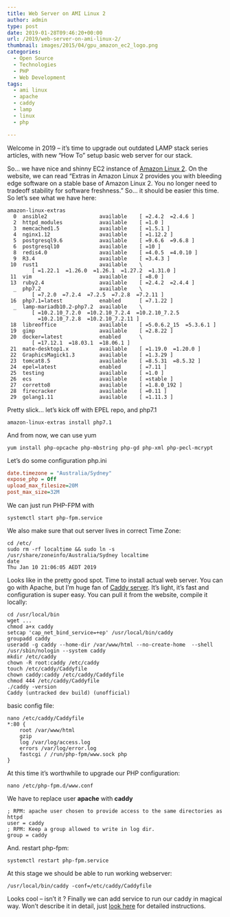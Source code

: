```yaml
---
title: Web Server on AMI Linux 2
author: admin
type: post
date: 2019-01-28T09:46:20+00:00
url: /2019/web-server-on-ami-linux-2/
thumbnail: images/2015/04/gpu_amazon_ec2_logo.png
categories:
  - Open Source
  - Technologies
  - PHP
  - Web Development
tags:
  - ami linux
  - apache
  - caddy
  - lamp
  - linux
  - php

---
```

Welcome in 2019 &#8211; it&#8217;s time to upgrade out outdated LAMP stack series articles, with new &#8220;How To&#8221; setup basic web server for our stack.

<!--more-->

So&#8230; we have nice and shinny EC2 instance of [Amazon Linux 2](https://aws.amazon.com/amazon-linux-2/). On the website, we can read &#8220;Extras in Amazon Linux 2 provides you with bleeding edge software on a stable base of Amazon Linux 2. You no longer need to tradeoff stability for software freshness.&#8221; So&#8230; it should be easier this time. So let&#8217;s see what we have here:

```shell
amazon-linux-extras
  0  ansible2                 available    [ =2.4.2  =2.4.6 ]
  2  httpd_modules            available    [ =1.0 ]
  3  memcached1.5             available    [ =1.5.1 ]
  4  nginx1.12                available    [ =1.12.2 ]
  5  postgresql9.6            available    [ =9.6.6  =9.6.8 ]
  6  postgresql10             available    [ =10 ]
  8  redis4.0                 available    [ =4.0.5  =4.0.10 ]
  9  R3.4                     available    [ =3.4.3 ]
 10  rust1                    available    \
        [ =1.22.1  =1.26.0  =1.26.1  =1.27.2  =1.31.0 ]
 11  vim                      available    [ =8.0 ]
 13  ruby2.4                  available    [ =2.4.2  =2.4.4 ]
  _  php7.2                   available    \
        [ =7.2.0  =7.2.4  =7.2.5  =7.2.8  =7.2.11 ]
 16  php7.1=latest            enabled      [ =7.1.22 ]
  _  lamp-mariadb10.2-php7.2  available    \
        [ =10.2.10_7.2.0  =10.2.10_7.2.4  =10.2.10_7.2.5
          =10.2.10_7.2.8  =10.2.10_7.2.11 ]
 18  libreoffice              available    [ =5.0.6.2_15  =5.3.6.1 ]
 19  gimp                     available    [ =2.8.22 ]
 20  docker=latest            enabled      \
        [ =17.12.1  =18.03.1  =18.06.1 ]
 21  mate-desktop1.x          available    [ =1.19.0  =1.20.0 ]
 22  GraphicsMagick1.3        available    [ =1.3.29 ]
 23  tomcat8.5                available    [ =8.5.31  =8.5.32 ]
 24  epel=latest              enabled      [ =7.11 ]
 25  testing                  available    [ =1.0 ]
 26  ecs                      available    [ =stable ]
 27  corretto8                available    [ =1.8.0_192 ]
 28  firecracker              available    [ =0.11 ]
 29  golang1.11               available    [ =1.11.3 ]
 ```

Pretty slick&#8230; let&#8217;s kick off with EPEL repo, and php7.1  

`amazon-linux-extras install php7.1`

And from now, we can use yum

`yum install php-opcache php-mbstring php-gd php-xml php-pecl-mcrypt`

Let&#8217;s do some configuration php.ini 

```ini
date.timezone = "Australia/Sydney"
expose_php = Off
upload_max_filesize=20M
post_max_size=32M
```

We can just run PHP-FPM with

`systemctl start php-fpm.service`

We also make sure that out server lives in correct Time Zone:

```shell
cd /etc/
sudo rm -rf localtime && sudo ln -s /usr/share/zoneinfo/Australia/Sydney localtime
date
Thu Jan 10 21:06:05 AEDT 2019
```

Looks like in the pretty good spot. Time to install actual web server. You can go with Apache, but I&#8217;m huge fan of [Caddy server](https://caddyserver.com/). It&#8217;s light, it&#8217;s fast and configuration is super easy. You can pull it from the website, compile it locally:

```shell
cd /usr/local/bin
wget ...
chmod a+x caddy
setcap 'cap_net_bind_service=+ep' /usr/local/bin/caddy
groupadd caddy
useradd -g caddy --home-dir /var/www/html --no-create-home  --shell /usr/sbin/nologin --system caddy
mkdir /etc/caddy
chown -R root:caddy /etc/caddy
touch /etc/caddy/Caddyfile
chown caddy:caddy /etc/caddy/Caddyfile
chmod 444 /etc/caddy/Caddyfile
./caddy -version
Caddy (untracked dev build) (unofficial)
```

basic config file:

```
nano /etc/caddy/Caddyfile
*:80 {
	root /var/www/html
	gzip
	log /var/log/access.log
	errors /var/log/error.log
	fastcgi / /run/php-fpm/www.sock php
}
```

At this time it&#8217;s worthwhile to upgrade our PHP configuration:

`nano /etc/php-fpm.d/www.conf`

We have to replace user **apache** with **caddy**

```
; RPM: apache user chosen to provide access to the same directories as httpd
user = caddy
; RPM: Keep a group allowed to write in log dir.
group = caddy
```

And. restart php-fpm:

`systemctl restart php-fpm.service`

At this stage we should be able to run working webserver:

`/usr/local/bin/caddy -conf=/etc/caddy/Caddyfile`

Looks cool &#8211; isn&#8217;t it ? Finally we can add service to run our caddy in magical way. Won&#8217;t describe it in detail, just [look here](https://github.com/mholt/caddy/tree/master/dist/init/linux-systemd) for detailed instructions.
